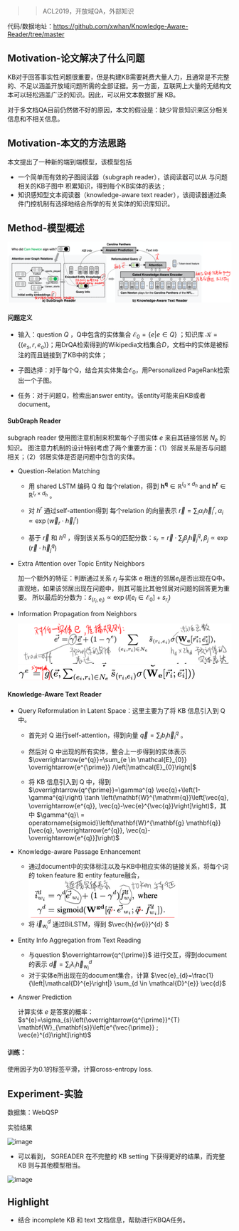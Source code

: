 > >ACL2019，开放域QA，外部知识

代码/数据地址：https://github.com/xwhan/Knowledge-Aware-Reader/tree/master



## Motivation-论文解决了什么问题

KB对于回答事实性问题很重要，但是构建KB需要耗费大量人力，且通常是不完整的、不足以涵盖开放域问题所需的全部证据。另一方面，互联网上大量的无结构文本可以轻松涵盖广泛的知识。因此，可以用文本数据扩展 KB。

对于多文档QA目前仍然做不好的原因，本文的假设是：缺少背景知识来区分相关信息和不相关信息。



## Motivation-本文的方法思路

本文提出了一种新的端到端模型，该模型包括

- 一个简单而有效的子图阅读器（subgraph reader），该阅读器可以从 与问题相关的KB子图中 积累知识，得到每个KB实体的表达 ;
- 知识感知型文本阅读器（knowledge-aware text reader），该阅读器通过条件门控机制有选择地结合所学的有关实体的知识库知识。



## Method-模型概述

![image-20200116145206697](../../images/image-20200116145206697.png)

#### 问题定义

- 输入：question $Q$ ，Q中包含的实体集合 $\mathcal{E}_{0}=\{e | e \in Q\}$ ；知识库 $\mathcal{K}=\left\{\left(e_{s}, r, e_{o}\right)\right\}$；用DrQA检索得到的Wikipedia文档集合$D$，文档中的实体是被标注的而且链接到了KB中的实体；
- 子图选择：对于每个Q，结合其实体集合$\mathcal{E}_{0}$，用Personalized PageRank检索出一个子图。

- 任务：对于问题Q，检索出answer entity。该entity可能来自KB或者document。

#### SubGraph Reader

subgraph reader 使用图注意机制来积累每个子图实体 $e$ 来自其链接邻居 $N_e$ 的知识。 图注意力机制的设计特别考虑了两个重要方面：（1）邻居关系是否与问题相关；（2）邻居实体是否是问题中包含的实体。 

- Question-Relation Matching

  - 用 shared LSTM 编码 Q 和 每个relation，得到 $\mathbf{h}^{\mathbf{q}} \in \mathbb{R}^{l_{q} \times d_{h}} \text { and } \mathbf{h}^{\mathbf{r}} \in \mathbb{R}^{l_{r} \times d_{h}}$ 。

  - 对 $h^r$ 通过self-attention得到 每个relation 的向量表示 $\vec{r}=\sum_{i} \alpha_{i} \vec{h}_{i}^{r}, \alpha_{i} \propto \exp \left(\vec{w}_{r} \cdot \vec{h}_{i}^{r}\right)$

  - 基于 $\vec{r}$ 和 $h^q$ ，得到该关系与Q的匹配分数：$s_{r}=\vec{r} \cdot \sum_{j} \beta_{j} \vec{h}_{j}^{q}, \beta_{j} \propto \exp \left(\vec{r} \cdot \vec{h}_{j}^{q}\right)$

- Extra Attention over Topic Entity Neighbors

  加一个额外的特征：判断通过关系 $r_i$ 与实体 e 相连的邻居$e_i$是否出现在Q中。 直观地，如果该邻居出现在问题中，则其可能比其他邻居对问题的回答更为重要。 所以最后的分数为：$\tilde{s}_{\left(r_{i}, e_{i}\right)} \propto \exp \left(I\left[e_{i} \in \mathcal{E}_{0}\right]+s_{r_{i}}\right)$

- Information Propagation from Neighbors

  <img src="../../images/image-20200116150952742.png" alt="image-20200116150952742" style="zoom:50%;" />

  <img src="../../images/image-20200116151055680.png" alt="image-20200116151055680" style="zoom:50%;" />

#### Knowledge-Aware Text Reader

- Query Reformulation in Latent Space：这里主要为了将 KB 信息引入到 Q 中。

  - 首先对 Q 进行self-attention，得到向量 $\vec{q} = \sum_{i} b_{i} \vec{h}_{i}^{q}$ 。 

  - 然后对 Q 中出现的所有实体，整合上一步得到的实体表示 $\overrightarrow{e^{q}}=\sum_{e \in \mathcal{E}_{0}} \overrightarrow{e^{\prime}} /\left|\mathcal{E}_{0}\right|$

  - 将 KB 信息引入到 Q 中，得到 $\overrightarrow{q^{\prime}}=\gamma^{q} \vec{q}+\left(1-\gamma^{q}\right) \tanh \left(\mathbf{W}^{\mathrm{q}}\left[\vec{q}, \overrightarrow{e^{q}}, \vec{q}-\vec{e}^{\vec{q}}\right]\right)$，其中 $\gamma^{q}\ = operatorname{sigmoid}\left(\mathbf{W}^{\mathbf{g} \mathbf{q}}[\vec{q}, \overrightarrow{e^{q}}, \vec{q}-\overrightarrow{e^{q}}]\right)$

- Knowledge-aware Passage Enhancement
  - 通过document中的实体标注以及与KB中相应实体的链接关系，将每个词的 token feature 和 entity feature融合，<img src="../../images/image-20200116152318270.png" alt="image-20200116152318270" style="zoom:50%;" />
  - 将 $\vec{i}_{w_{i}}^{d}$ 通过BiLSTM，得到 $\vec{h}_{w_{i}}^{d} $

- Entity Info Aggregation from Text Reading
  - 与question $\overrightarrow{q^{\prime}}$ 进行交互，得到document的表示 $\vec{d}=\sum_{i} \lambda_{i} \vec{h}_{w_{i}}^{d}$
  - 对于实体e所出现在的document集合，计算 $\vec{e}_{d}=\frac{1}{\left|\mathcal{D}^{e}\right|} \sum_{d \in \mathcal{D}^{e}} \vec{d}$

- Answer Prediction

  计算实体 $e$ 是答案的概率：$s^{e}=\sigma_{s}\left(\overrightarrow{q^{\prime}}^{T} \mathbf{W}_{\mathbf{s}}\left[e^{\vec{\prime}} ; \vec{e}^{d}\right]\right)$

#### 训练：

使用因子为0.1的标签平滑，计算cross-entropy loss.



## Experiment-实验

数据集：WebQSP

实验结果

![image](http://forum.deepaccess.cn/uploads/default/optimized/1X/abe348442727bfd3b929932a83094da655fbb496_2_690x256.png)

- 可以看到， SGREADER 在不完整的 KB setting 下获得更好的结果，而完整 KB 则与其他模型相当。

![image](http://forum.deepaccess.cn/uploads/default/optimized/1X/1a3ac5f519b4680465b5dbdb18834aed8cf37977_2_413x189.png)



## Highlight

- 结合 incomplete KB 和 text 文档信息，帮助进行KBQA任务。

